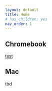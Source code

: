 ```yaml
---
layout: default
title: Home
# has_children: yes
nav_order: 1
---
```


## Chromebook

[test](../chromebook/main)

## Mac

tbd
